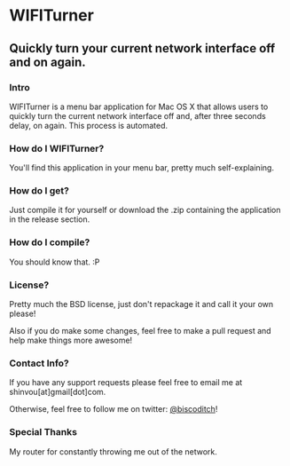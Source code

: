 # WIFITurner
## Quickly turn your current network interface off and on again.

### Intro
WIFITurner is a menu bar application for Mac OS X that allows users to quickly turn the current network interface off and, after three seconds delay, on again. This process is automated.

### How do I WIFITurner?
You'll find this application in your menu bar, pretty much self-explaining.

### How do I get?
Just compile it for yourself or download the .zip containing the application in the release section.

### How do I compile?
You should know that. :P

### License?
Pretty much the BSD license, just don't repackage it and call it your own please!

Also if you do make some changes, feel free to make a pull request and help make things more awesome!

### Contact Info?
If you have any support requests please feel free to email me at shinvou[at]gmail[dot]com.

Otherwise, feel free to follow me on twitter: [@biscoditch](https:///www.twitter.com/biscoditch)!

### Special Thanks
My router for constantly throwing me out of the network.